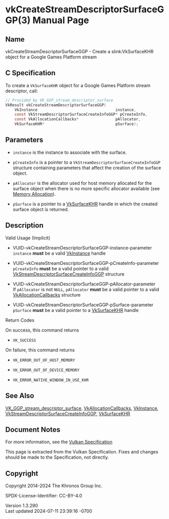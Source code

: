 # vkCreateStreamDescriptorSurfaceGGP(3) Manual Page

## Name

vkCreateStreamDescriptorSurfaceGGP - Create a slink:VkSurfaceKHR object
for a Google Games Platform stream



## <a href="#_c_specification" class="anchor"></a>C Specification

To create a `VkSurfaceKHR` object for a Google Games Platform stream
descriptor, call:

``` c
// Provided by VK_GGP_stream_descriptor_surface
VkResult vkCreateStreamDescriptorSurfaceGGP(
    VkInstance                                  instance,
    const VkStreamDescriptorSurfaceCreateInfoGGP* pCreateInfo,
    const VkAllocationCallbacks*                pAllocator,
    VkSurfaceKHR*                               pSurface);
```

## <a href="#_parameters" class="anchor"></a>Parameters

- `instance` is the instance to associate with the surface.

- `pCreateInfo` is a pointer to a
  `VkStreamDescriptorSurfaceCreateInfoGGP` structure containing
  parameters that affect the creation of the surface object.

- `pAllocator` is the allocator used for host memory allocated for the
  surface object when there is no more specific allocator available (see
  <a
  href="https://registry.khronos.org/vulkan/specs/1.3-extensions/html/vkspec.html#memory-allocation"
  target="_blank" rel="noopener">Memory Allocation</a>).

- `pSurface` is a pointer to a [VkSurfaceKHR](https://registry.khronos.org/vulkan/specs/1.3-extensions/man/html/VkSurfaceKHR.html) handle
  in which the created surface object is returned.

## <a href="#_description" class="anchor"></a>Description

Valid Usage (Implicit)

- <a href="#VUID-vkCreateStreamDescriptorSurfaceGGP-instance-parameter"
  id="VUID-vkCreateStreamDescriptorSurfaceGGP-instance-parameter"></a>
  VUID-vkCreateStreamDescriptorSurfaceGGP-instance-parameter  
  `instance` **must** be a valid [VkInstance](https://registry.khronos.org/vulkan/specs/1.3-extensions/man/html/VkInstance.html) handle

- <a href="#VUID-vkCreateStreamDescriptorSurfaceGGP-pCreateInfo-parameter"
  id="VUID-vkCreateStreamDescriptorSurfaceGGP-pCreateInfo-parameter"></a>
  VUID-vkCreateStreamDescriptorSurfaceGGP-pCreateInfo-parameter  
  `pCreateInfo` **must** be a valid pointer to a valid
  [VkStreamDescriptorSurfaceCreateInfoGGP](https://registry.khronos.org/vulkan/specs/1.3-extensions/man/html/VkStreamDescriptorSurfaceCreateInfoGGP.html)
  structure

- <a href="#VUID-vkCreateStreamDescriptorSurfaceGGP-pAllocator-parameter"
  id="VUID-vkCreateStreamDescriptorSurfaceGGP-pAllocator-parameter"></a>
  VUID-vkCreateStreamDescriptorSurfaceGGP-pAllocator-parameter  
  If `pAllocator` is not `NULL`, `pAllocator` **must** be a valid
  pointer to a valid [VkAllocationCallbacks](https://registry.khronos.org/vulkan/specs/1.3-extensions/man/html/VkAllocationCallbacks.html)
  structure

- <a href="#VUID-vkCreateStreamDescriptorSurfaceGGP-pSurface-parameter"
  id="VUID-vkCreateStreamDescriptorSurfaceGGP-pSurface-parameter"></a>
  VUID-vkCreateStreamDescriptorSurfaceGGP-pSurface-parameter  
  `pSurface` **must** be a valid pointer to a
  [VkSurfaceKHR](https://registry.khronos.org/vulkan/specs/1.3-extensions/man/html/VkSurfaceKHR.html) handle

Return Codes

On success, this command returns  
- `VK_SUCCESS`

On failure, this command returns  
- `VK_ERROR_OUT_OF_HOST_MEMORY`

- `VK_ERROR_OUT_OF_DEVICE_MEMORY`

- `VK_ERROR_NATIVE_WINDOW_IN_USE_KHR`

## <a href="#_see_also" class="anchor"></a>See Also

[VK_GGP_stream_descriptor_surface](https://registry.khronos.org/vulkan/specs/1.3-extensions/man/html/VK_GGP_stream_descriptor_surface.html),
[VkAllocationCallbacks](https://registry.khronos.org/vulkan/specs/1.3-extensions/man/html/VkAllocationCallbacks.html),
[VkInstance](https://registry.khronos.org/vulkan/specs/1.3-extensions/man/html/VkInstance.html),
[VkStreamDescriptorSurfaceCreateInfoGGP](https://registry.khronos.org/vulkan/specs/1.3-extensions/man/html/VkStreamDescriptorSurfaceCreateInfoGGP.html),
[VkSurfaceKHR](https://registry.khronos.org/vulkan/specs/1.3-extensions/man/html/VkSurfaceKHR.html)

## <a href="#_document_notes" class="anchor"></a>Document Notes

For more information, see the <a
href="https://registry.khronos.org/vulkan/specs/1.3-extensions/html/vkspec.html#vkCreateStreamDescriptorSurfaceGGP"
target="_blank" rel="noopener">Vulkan Specification</a>

This page is extracted from the Vulkan Specification. Fixes and changes
should be made to the Specification, not directly.

## <a href="#_copyright" class="anchor"></a>Copyright

Copyright 2014-2024 The Khronos Group Inc.

SPDX-License-Identifier: CC-BY-4.0

Version 1.3.290  
Last updated 2024-07-11 23:39:16 -0700
